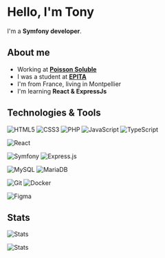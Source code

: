 # Hello, I'm Tony

I'm a <strong>Symfony developer</strong>.

## About me
- Working at <strong>[Poisson Soluble](https://www.poisson-soluble.com/)</strong>
- I was a student at <strong>[EPITA](https://www.epita.fr)</strong>
- I'm from France, living in Montpellier
- I'm learning <strong>React & ExpressJs</strong>

## Technologies & Tools

![HTML5](https://img.shields.io/badge/-HTML5-%23E44D27?style=for-the-badge&logo=html5&logoColor=ffffff)
![CSS3](https://img.shields.io/badge/-CSS3-%231572B6?style=for-the-badge&logo=css3)
![PHP](https://img.shields.io/badge/-PHP-%231572B6?style=for-the-badge&logo=php&logoColor=ffffff&color=4F5B93)
![JavaScript](https://img.shields.io/badge/-JavaScript-%23F7DF1C?style=for-the-badge&logo=javascript&logoColor=000000&labelColor=%23F7DF1C&color=F7DF1E)
![TypeScript](https://shields.io/badge/TypeScript-3178C6?logo=TypeScript&logoColor=FFF&style=for-the-badge)
  
![React](https://img.shields.io/badge/-React-61DAFB?style=for-the-badge&logo=react&logoColor=000000)

![Symfony](https://img.shields.io/badge/-Symfony-000000?style=for-the-badge&logo=symfony)
![Express.js](https://img.shields.io/badge/Express.js-404D59?style=for-the-badge&logo=Express)
  
![MySQL](https://img.shields.io/badge/MySQL-005C84?style=for-the-badge&logo=mysql&logoColor=white)
![MariaDB](https://img.shields.io/badge/MariaDB-003545?style=for-the-badge&logo=mariadb&logoColor=white)
  
![Git](https://img.shields.io/badge/-Git-E44C30?style=for-the-badge&logo=git&logoColor=fff)
![Docker](https://img.shields.io/badge/-Docker-2496ED?style=for-the-badge&logo=Docker&logoColor=fff)
  
![Figma](https://img.shields.io/badge/Figma-F24E1E?style=for-the-badge&logo=figma&logoColor=white)
  
## Stats
![Stats](https://github-readme-stats.vercel.app/api/top-langs/?username=blardtony&theme=default&hide=C)
   
![Stats](https://github-readme-stats.vercel.app/api?username=blardtony&theme=default)
